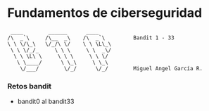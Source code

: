 # Fundamentos de ciberseguridad

```
 ____        ______      ____           
/\  _`\     /\__  _\    /\  _`\         Bandit 1 - 33
\ \ \/\_\   \/_/\ \/    \ \ \L\_\
 \ \ \/_/_     \ \ \     \ \  _\/       
  \ \ \L\ \     \ \ \     \ \ \/        
   \ \____/      \ \_\     \ \_\ 
    \/___/        \/_/      \/_/        Miguel Angel García R.
```                                 
 


### Retos bandit
- bandit0 al bandit33